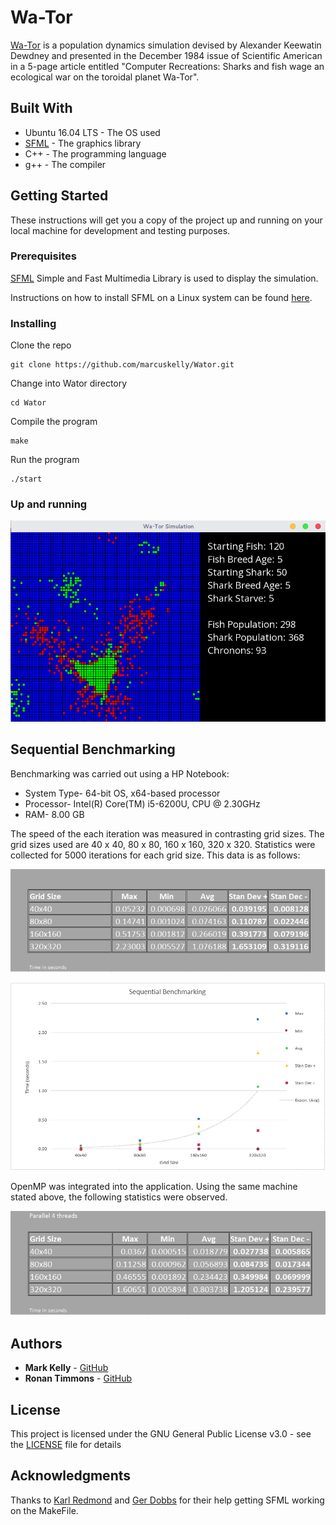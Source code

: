 # Wa-Tor

[Wa-Tor](https://en.wikipedia.org/wiki/Wa-Tor) is a population dynamics simulation devised by Alexander Keewatin Dewdney and presented in the December 1984 issue of Scientific American in a 5-page article entitled "Computer Recreations: Sharks and fish wage an ecological war on the toroidal planet Wa-Tor".

## Built With

* Ubuntu 16.04 LTS - The OS used
* [SFML](https://www.sfml-dev.org) - The graphics library
* C++ - The programming language
* g++ - The compiler

## Getting Started

These instructions will get you a copy of the project up and running on your local machine for development and testing purposes.

### Prerequisites

[SFML](https://www.sfml-dev.org) Simple and Fast Multimedia Library is used to display the simulation.

Instructions on how to install SFML on a Linux system can be found [here](https://www.sfml-dev.org/tutorials/2.4/start-linux.php).

### Installing

Clone the repo

```
git clone https://github.com/marcuskelly/Wator.git
```

Change into Wator directory

```
cd Wator
```

Compile the program

```
make
```

Run the program

```
./start
```

### Up and running

![Alt text](preview.png?raw=true "Title")

## Sequential Benchmarking
Benchmarking was carried out using a HP Notebook:

* System Type- 64-bit OS, x64-based processor
* Processor- Intel(R) Core(TM) i5-6200U, CPU @ 2.30GHz
* RAM- 8.00 GB
         
The speed of the each iteration was measured in contrasting grid sizes. The grid sizes used are 40 x 40, 80 x 80, 160 x 160, 320 x 320. Statistics were collected for 5000 iterations for each grid size. This data is as follows:

![Alt text](sequentialBMTable.png?raw=true "Title")

![Alt text](sequentialBMChart.png?raw=true "Title")

OpenMP was integrated into the application. Using the same machine stated above, the following statistics were observed.

![Alt text](4threads.png?raw=true "Title")


## Authors

* **Mark Kelly** - [GitHub](https://github.com/marcuskelly)
* **Ronan Timmons** - [GitHub](https://github.com/RonanTimmons)

## License

This project is licensed under the GNU General Public License v3.0 - see the [LICENSE](LICENSE) file for details

## Acknowledgments

Thanks to [Karl Redmond](https://github.com/karlosredmond) and [Ger Dobbs](https://github.com/gerdobbs) for their help getting SFML working on the MakeFile.
